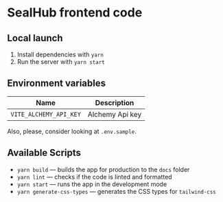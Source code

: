 # SealHub frontend code

## Local launch

1. Install dependencies with `yarn`
2. Run the server with `yarn start`

## Environment variables

| Name                   | Description     |
| ---------------------- | --------------- |
| `VITE_ALCHEMY_API_KEY` | Alchemy Api key |

Also, please, consider looking at `.env.sample`.

## Available Scripts

- `yarn build` — builds the app for production to the `docs` folder
- `yarn lint` — checks if the code is linted and formatted
- `yarn start` — runs the app in the development mode
- `yarn generate-css-types` — generates the CSS types for `tailwind-css`
